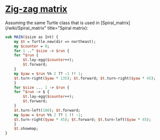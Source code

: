 [1]: http://rosettacode.org/wiki/Zig-zag_matrix

# [Zig-zag matrix][1]

Assuming the same Turtle class that is used in [Spiral\_matrix](/wiki/Spiral\_matrix" title="Spiral matrix):

```perl
sub MAIN($size as Int) {
    my $t = Turtle.new(dir => northeast);
    my $counter = 0;
    for 1 ..^ $size -> $run {
	for ^$run {
	    $t.lay-egg($counter++);
	    $t.forward;
	}
	my $yaw = $run %% 2 ?? -1 !! 1;
	$t.turn-right($yaw * 135); $t.forward; $t.turn-right($yaw * 45);
    }
    for $size ... 1 -> $run {
	for ^$run -> $ {
	    $t.lay-egg($counter++);
	    $t.forward;
	}
	$t.turn-left(180); $t.forward;
	my $yaw = $run %% 2 ?? 1 !! -1;
	$t.turn-right($yaw * 45); $t.forward; $t.turn-left($yaw * 45);
    }
    $t.showmap;
}
```